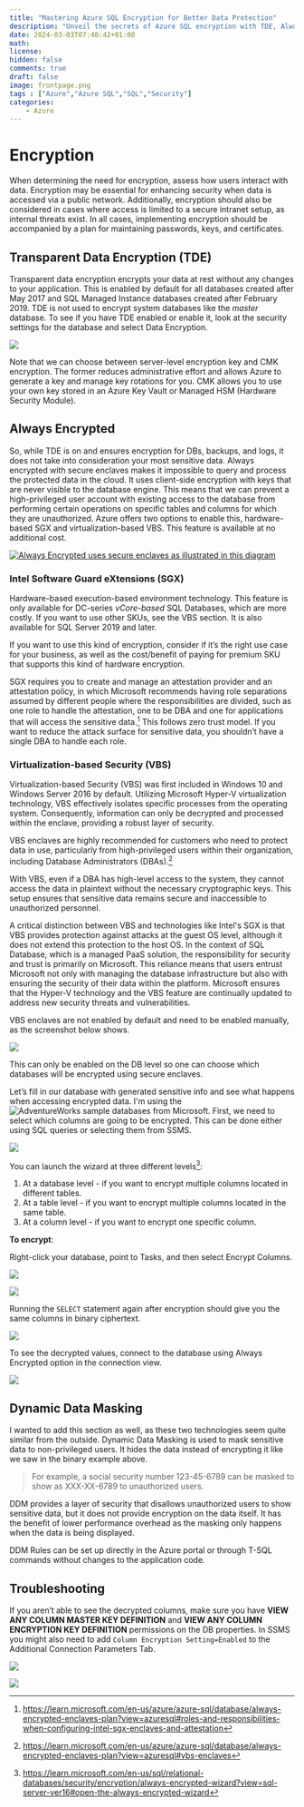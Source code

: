 ```yaml
---
title: "Mastering Azure SQL Encryption for Better Data Protection"
description: "Unveil the secrets of Azure SQL encryption with TDE, Always Encrypted, and more in this short guide. Explore server-level encryption, client-side security, and the benefits of SGX and VBS. Discover best practices and troubleshooting tips for a secure Azure SQL experience." 
date: 2024-03-03T07:40:42+01:00
math: 
license: 
hidden: false
comments: true
draft: false
image: frontpage.png
tags : ["Azure","Azure SQL","SQL","Security"]
categories:
    - Azure
---
```


# Encryption

When determining the need for encryption, assess how users interact with data. Encryption may be essential for enhancing security when data is accessed via a public network. Additionally, encryption should also be considered in cases where access is limited to a secure intranet setup, as internal threats exist. In all cases, implementing encryption should be accompanied by a plan for maintaining passwords, keys, and certificates.

## Transparent Data Encryption (TDE)

Transparent data encryption encrypts your data at rest without any changes to your application. This is enabled by default for all databases created after May 2017 and SQL Managed Instance databases created after February 2019. TDE is not used to encrypt system databases like the _master_ database. To see if you have TDE enabled or enable it, look at the security settings for the database and select Data Encryption.

![](1.png)

Note that we can choose between server-level encryption key and CMK encryption. The former reduces administrative effort and allows Azure to generate a key and manage key rotations for you. CMK allows you to use your own key stored in an Azure Key Vault or Managed HSM (Hardware Security Module).

## Always Encrypted

So, while TDE is on and ensures encryption for DBs, backups, and logs, it does not take into consideration your most sensitive data. Always encrypted with secure enclaves makes it impossible to query and process the protected data in the cloud. It uses client-side encryption with keys that are never visible to the database engine. This means that we can prevent a high-privileged user account with existing access to the database from performing certain operations on specific tables and columns for which they are unauthorized. Azure offers two options to enable this, hardware-based SGX and virtualization-based VBS. This feature is available at no additional cost.

[![Always Encrypted uses secure enclaves as illustrated in this diagram](4.png)](https://learn.microsoft.com/en-us/sql/relational-databases/security/encryption/always-encrypted-enclaves?view=sql-server-ver16) 

### Intel Software Guard eXtensions (SGX)

Hardware-based execution-based environment technology. This feature is only available for DC-series _vCore-based_ SQL Databases, which are more costly. If you want to use other SKUs, see the VBS section. It is also available for SQL Server 2019 and later.

If you want to use this kind of encryption, consider if it’s the right use case for your business, as well as the cost/benefit of paying for premium SKU that supports this kind of hardware encryption.

SGX requires you to create and manage an attestation provider and an attestation policy, in which Microsoft recommends having role separations assumed by different people where the responsibilities are divided, such as one role to handle the attestation, one to be DBA and one for applications that will access the sensitive data.[^2] This follows zero trust model. If you want to reduce the attack surface for sensitive data, you shouldn’t have a single DBA to handle each role.

[^2]: https://learn.microsoft.com/en-us/azure/azure-sql/database/always-encrypted-enclaves-plan?view=azuresql#roles-and-responsibilities-when-configuring-intel-sgx-enclaves-and-attestation

### Virtualization-based Security (VBS)

Virtualization-based Security (VBS) was first included in Windows 10 and Windows Server 2016 by default. Utilizing Microsoft Hyper-V virtualization technology, VBS effectively isolates specific processes from the operating system. Consequently, information can only be decrypted and processed within the enclave, providing a robust layer of security.

VBS enclaves are highly recommended for customers who need to protect data in use, particularly from high-privileged users within their organization, including Database Administrators (DBAs).[^3] 

With VBS, even if a DBA has high-level access to the system, they cannot access the data in plaintext without the necessary cryptographic keys. This setup ensures that sensitive data remains secure and inaccessible to unauthorized personnel.

[^3]: https://learn.microsoft.com/en-us/azure/azure-sql/database/always-encrypted-enclaves-plan?view=azuresql#vbs-enclaves

A critical distinction between VBS and technologies like Intel's SGX is that VBS provides protection against attacks at the guest OS level, although it does not extend this protection to the host OS. In the context of SQL Database, which is a managed PaaS solution, the responsibility for security and trust is primarily on Microsoft. This reliance means that users entrust Microsoft not only with managing the database infrastructure but also with ensuring the security of their data within the platform. Microsoft ensures that the Hyper-V technology and the VBS feature are continually updated to address new security threats and vulnerabilities.

VBS enclaves are not enabled by default and need to be enabled manually, as the screenshot below shows.

![](3.png)

This can only be enabled on the DB level so one can choose which databases will be encrypted using secure enclaves.

Let’s fill in our database with generated sensitive info and see what happens when accessing encrypted data. I'm using the ![AdventureWorks sample databases](https://learn.microsoft.com/en-us/sql/samples/adventureworks-install-configure?view=sql-server-ver16&tabs=ssms) from Microsoft. First, we need to select which columns are going to be encrypted. This can be done either using SQL queries or selecting them from SSMS.


![](5.png)

You can launch the wizard at three different levels[^4]:

1. At a database level - if you want to encrypt multiple columns located in different tables.
2. At a table level - if you want to encrypt multiple columns located in the same table.
3. At a column level - if you want to encrypt one specific column.

[^4]: https://learn.microsoft.com/en-us/sql/relational-databases/security/encryption/always-encrypted-wizard?view=sql-server-ver16#open-the-always-encrypted-wizard

**To encrypt**:

 Right-click your database, point to Tasks, and then select Encrypt Columns.

![](6.png)

![](7.png)

Running the `SELECT` statement again after encryption should give you the same columns in binary ciphertext.

![](8.png)

To see the decrypted values, connect to the database using Always Encrypted option in the connection view.

![](9.png)

## Dynamic Data Masking
I wanted to add this section as well, as these two technologies seem quite similar from the outside. Dynamic Data Masking is used to mask sensitive data to non-privileged users. It hides the data instead of encrypting it like we saw in the binary example above.  
> For example, a social security number 123-45-6789 can be masked to show as XXX-XX-6789 to unauthorized users.

DDM provides a layer of security that disallows unauthorized users to show sensitive data, but it does not provide encryption on the data itself. It has the benefit of lower performance overhead as the masking only happens when the data is being displayed.  

DDM Rules can be set up directly in the Azure portal or through T-SQL commands without changes to the application code.

## **Troubleshooting**

If you aren’t able to see the decrypted columns, make sure you have **VIEW ANY COLUMN MASTER KEY DEFINITION** and **VIEW ANY COLUMN ENCRYPTION KEY DEFINITION** permissions on the DB properties. In SSMS you might also need to add `Column Encryption Setting=Enabled` to the Additional Connection Parameters Tab.

![](10.png)

![](11.png)